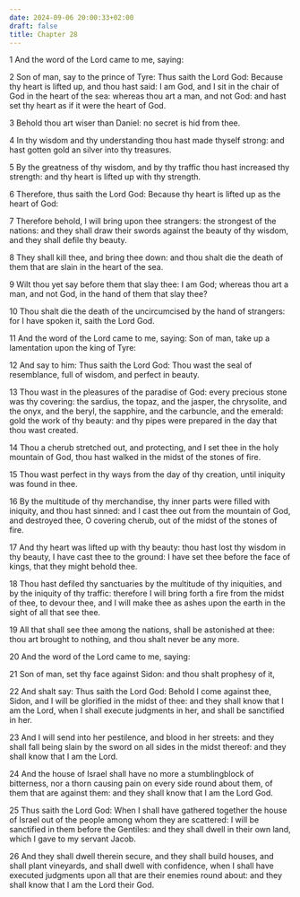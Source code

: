 ```yaml
---
date: 2024-09-06 20:00:33+02:00
draft: false
title: Chapter 28
---
```




1 And the word of the Lord came to me, saying:

2 Son of man, say to the prince of Tyre: Thus saith the Lord God: Because thy heart is lifted up, and thou hast said: I am God, and I sit in the chair of God in the heart of the sea: whereas thou art a man, and not God: and hast set thy heart as if it were the heart of God.

3 Behold thou art wiser than Daniel: no secret is hid from thee.

4 In thy wisdom and thy understanding thou hast made thyself strong: and hast gotten gold an silver into thy treasures.

5 By the greatness of thy wisdom, and by thy traffic thou hast increased thy strength: and thy heart is lifted up with thy strength.

6 Therefore, thus saith the Lord God: Because thy heart is lifted up as the heart of God:

7 Therefore behold, I will bring upon thee strangers: the strongest of the nations: and they shall draw their swords against the beauty of thy wisdom, and they shall defile thy beauty.

8 They shall kill thee, and bring thee down: and thou shalt die the death of them that are slain in the heart of the sea.

9 Wilt thou yet say before them that slay thee: I am God; whereas thou art a man, and not God, in the hand of them that slay thee?

10 Thou shalt die the death of the uncircumcised by the hand of strangers: for I have spoken it, saith the Lord God.

11 And the word of the Lord came to me, saying: Son of man, take up a lamentation upon the king of Tyre:

12 And say to him: Thus saith the Lord God: Thou wast the seal of resemblance, full of wisdom, and perfect in beauty.

13 Thou wast in the pleasures of the paradise of God: every precious stone was thy covering: the sardius, the topaz, and the jasper, the chrysolite, and the onyx, and the beryl, the sapphire, and the carbuncle, and the emerald: gold the work of thy beauty: and thy pipes were prepared in the day that thou wast created.

14 Thou a cherub stretched out, and protecting, and I set thee in the holy mountain of God, thou hast walked in the midst of the stones of fire.

15 Thou wast perfect in thy ways from the day of thy creation, until iniquity was found in thee.

16 By the multitude of thy merchandise, thy inner parts were filled with iniquity, and thou hast sinned: and I cast thee out from the mountain of God, and destroyed thee, O covering cherub, out of the midst of the stones of fire.

17 And thy heart was lifted up with thy beauty: thou hast lost thy wisdom in thy beauty, I have cast thee to the ground: I have set thee before the face of kings, that they might behold thee.

18 Thou hast defiled thy sanctuaries by the multitude of thy iniquities, and by the iniquity of thy traffic: therefore I will bring forth a fire from the midst of thee, to devour thee, and I will make thee as ashes upon the earth in the sight of all that see thee.

19 All that shall see thee among the nations, shall be astonished at thee: thou art brought to nothing, and thou shalt never be any more.

20 And the word of the Lord came to me, saying:

21 Son of man, set thy face against Sidon: and thou shalt prophesy of it,

22 And shalt say: Thus saith the Lord God: Behold I come against thee, Sidon, and I will be glorified in the midst of thee: and they shall know that I am the Lord, when I shall execute judgments in her, and shall be sanctified in her.

23 And I will send into her pestilence, and blood in her streets: and they shall fall being slain by the sword on all sides in the midst thereof: and they shall know that I am the Lord.

24 And the house of Israel shall have no more a stumblingblock of bitterness, nor a thorn causing pain on every side round about them, of them that are against them: and they shall know that I am the Lord God.

25 Thus saith the Lord God: When I shall have gathered together the house of Israel out of the people among whom they are scattered: I will be sanctified in them before the Gentiles: and they shall dwell in their own land, which I gave to my servant Jacob.

26 And they shall dwell therein secure, and they shall build houses, and shall plant vineyards, and shall dwell with confidence, when I shall have executed judgments upon all that are their enemies round about: and they shall know that I am the Lord their God.

